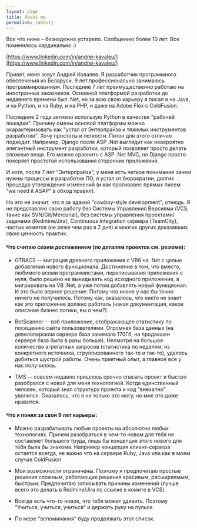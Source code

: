 ```yaml
---
layout: page
title: About me
permalink: /about/
---
```


Все что ниже – безнадежно устарело. Сообщению более 10 лет. Все поменялось кардинально :)

[https://www.linkedin.com/in/andrei-kavaleu/](https://www.linkedin.com/in/andrei-kavaleu/)

Привет, меня зовут Андрей Ковалев. Я разработчик программного обеспечения из Беларуси. 9 лет профессионально занимаюсь программированием. Последние 7 лет преимущественно работаю на иностранных заказчиков. Основной платформой разработки до недавнего времени был .Net, но за всю свою карьеру я писал и на Java, и на Python, и на Ruby, и на PHP, и даже на Adobe Flex с ColdFusion.

Последние 2 года активно использую Python в качестве "рабочей лошадки". Причину смены основой платформы можно охарактеризовать как "устал от Энтерпрайза и тяжелых инструментов разработки". Хочу простоты и легкости. Питон для этого отлично подходит. Например, Django после ASP .Net выглядит как невероятно элегантный инструмент разработки, который позволяет просто делать сложные вещи. Его можно сравнить с ASP .Net MVC, но Django просто покоряет простотой использования сторонних приложений.

И хотя, после 7 лет "Энтерпрайза", у меня есть четкое понимание зачем нужны процессы в разработке ПО, я устал от бюрократии, долгих процедур утверждения изменений (и как противовес прямых писем "we need it ASAP" в обход правил).

Но это не значит, что я за эдакий "cowboy-style development", отнюдь. Я не представляю свою работу без Системы Управления Версиями (VCS, такие как SVN/Git/Mercurial), без системы управления проектами/задачами (Redmine/Jira), Continuous Integration сервера (TeamCity), частых комитов (не реже чем раз в 2 дня) и многих других доказавших свою ценность практик.

#### Что считаю своим достижением (по деталям проектов см. резюме):

- GTRACS -- миграция древнего приложения с VB6 на .Net с целью добавления нового функционала. Достижение в том, что вместо, любимого всеми программистами, переписывания приложения с нуля, было решено не выкидывать код исходного приложение, а мигрировать на VB .Net, а уже потом добавлять новый функционал. И это было верное решение. Потому что иначе у нас бы точно ничего не получилось. Потому как, оказалось, что никто не знает как это приложение должно работать (какая документация, какое описание бизнес логики, вы о чем?).

- BotScanner -- вэб приложение, отображающее статистику по посещению сайта пользователями. Огромная база данных (на девелоперском сервере база занимала 170Гб, на продакшен сервере база была в разы больше). Несмотря на большое количество агрегатных запросов (статистика по неделям, из конкретного источника, сгруппированного так-то и так-то), удалось добиться шустрой работы. Очень приятный опыт, а главное все у нас получилось.

- TMS -- совсем недавно пришлось срочно спасать проект и быстро разобрался с новой для меня технологией. Когда единственный человек, который знал структуру проекта и код "внезапно" уволился. Оказалось, что я не только это могу, но мне это даже нравится.

#### Что я понял за свои 9 лет карьеры:

- Можно разрабатывать любые проекты на абсолютно любых технологиях. Причем разобраться в чем-то новом для тебя не составляет большого труда, лишь бы концепция этого нового для тебя была бы знакома. Например концепция клиент-сервера остается всегда, не важно что на сервере Ruby, Java или как в моем случае ColdFusion

- Мои возможности ограничены. Поэтому я предпочитаю простые решения сложным, работающие решения красивым, расширяемым, быстрым.
    Предпочитаю записывать причины изменений (лучше всего это делать в Redmine/Jira по ссылке в комите в VCS).

- Всегда есть что-то новое, что тебя может удивить. Поэтому "Учиться, учиться, учиться" и держать руку на пульсе.

- По мере "вспоминания" буду продолжать этот список.